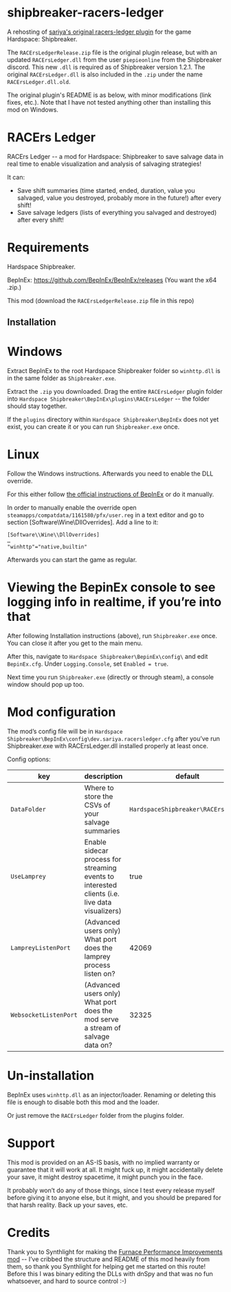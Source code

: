 # shipbreaker-racers-ledger
A rehosting of [sariya's original racers-ledger plugin](https://web.archive.org/web/20220520234545/https://git.sariya.dev/sariya/racers-ledger#user-content-racers-ledger) for the game Hardspace: Shipbreaker.

The `RACErsLedgerRelease.zip` file is the original plugin release, but with an updated `RACErsLedger.dll` from the user `piepieonline` from the Shipbreaker discord. This new `.dll` is required as of Shipbreaker version 1.2.1. The original `RACErsLedger.dll` is also included in the `.zip` under the name `RACErsLedger.dll.old`.

The original plugin's README is as below, with minor modifications (link fixes, etc.). Note that I have not tested anything other than installing this mod on Windows.

# RACErs Ledger
RACErs Ledger -- a mod for Hardspace: Shipbreaker to save salvage data in real time to enable visualization and analysis of salvaging strategies!

It can:

* Save shift summaries (time started, ended, duration, value you salvaged, value you destroyed, probably more in the future!) after every shift!
* Save salvage ledgers (lists of everything you salvaged and destroyed) after every shift!

# Requirements
Hardspace Shipbreaker.

BepInEx: https://github.com/BepInEx/BepInEx/releases (You want the x64 .zip.)

This mod (download the `RACErsLedgerRelease.zip` file in this repo)

## Installation
# Windows
Extract BepInEx to the root Hardspace Shipbreaker folder so `winhttp.dll` is in the same folder as `Shipbreaker.exe`.

Extract the `.zip` you downloaded. Drag the entire `RACErsLedger` plugin folder into `Hardspace Shipbreaker\BepInEx\plugins\RACErsLedger` -- the folder should stay together.

If the `plugins` directory within `Hardspace Shipbreaker\BepInEx` does not yet exist, you can create it or you can run `Shipbreaker.exe` once.

# Linux
Follow the Windows instructions. Afterwards you need to enable the DLL override.

For this either follow [the official instructions of BepInEx](https://docs.bepinex.dev/v5.4.16/articles/advanced/proton_wine.html) or do it manually.

In order to manually enable the override open `steamapps/compatdata/1161580/pfx/user.reg` in a text editor and go to section [Software\\Wine\\DllOverrides]. Add a line to it:

```
[Software\\Wine\\DllOverrides]
…
"winhttp"="native,builtin"
```
Afterwards you can start the game as regular.

# Viewing the BepinEx console to see logging info in realtime, if you’re into that
After following Installation instructions (above), run `Shipbreaker.exe` once. You can close it after you get to the main menu.

After this, navigate to `Hardspace Shipbreaker\BepinEx\config\` and edit `BepinEx.cfg`. Under `Logging.Console`, set `Enabled = true`.

Next time you run `Shipbreaker.exe` (directly or through steam), a console window should pop up too.

# Mod configuration
The mod’s config file will be in `Hardspace Shipbreaker\BepInEx\config\dev.sariya.racersledger.cfg` after you’ve run Shipbreaker.exe with RACErsLedger.dll installed properly at least once.

Config options:

| key	| description	| default |
| -------- | ------- | ------- |
| `DataFolder`	| Where to store the CSVs of your salvage summaries |	`HardspaceShipbreaker\RACErsLedger` | 
| `UseLamprey`	| Enable sidecar process for streaming events to interested clients (i.e. live data visualizers) |	true |
| `LampreyListenPort` |	(Advanced users only) What port does the lamprey process listen on?	| 42069 |
| `WebsocketListenPort` |	(Advanced users only) What port does the mod serve a stream of salvage data on? |	32325 |

# Un-installation
BepInEx uses `winhttp.dll` as an injector/loader. Renaming or deleting this file is enough to disable both this mod and the loader.

Or just remove the `RACErsLedger` folder from the plugins folder.

# Support
This mod is provided on an AS-IS basis, with no implied warranty or guarantee that it will work at all. It might fuck up, it might accidentally delete your save, it might destroy spacetime, it might punch you in the face.

It probably won’t do any of those things, since I test every release myself before giving it to anyone else, but it might, and you should be prepared for that harsh reality. Back up your saves, etc.

# Credits
Thank you to Synthlight for making the [Furnace Performance Improvements mod](https://github.com/Synthlight/Hardspace-Shipbreaker-Furnace-Performance-Improvement-Mod) -- I’ve cribbed the structure and README of this mod heavily from them, so thank you Synthlight for helping get me started on this route! Before this I was binary editing the DLLs with dnSpy and that was no fun whatsoever, and hard to source control :-)
